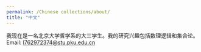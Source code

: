 ```yaml
---
permalink: /Chinese collections/about/
title: "中文"
---
```

我现在是一名北京大学哲学系的大三学生。我的研究兴趣包括数理逻辑和集合论。
Email: l762972374@stu.pku.edu.cn
